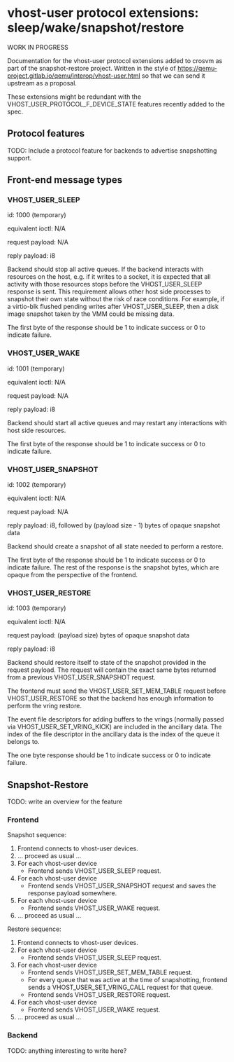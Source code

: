 # vhost-user protocol extensions: sleep/wake/snapshot/restore

WORK IN PROGRESS

Documentation for the vhost-user protocol extensions added to crosvm as part of the snapshot-restore
project. Written in the style of https://qemu-project.gitlab.io/qemu/interop/vhost-user.html so that
we can send it upstream as a proposal.

These extensions might be redundant with the VHOST_USER_PROTOCOL_F_DEVICE_STATE features recently
added to the spec.

## Protocol features

TODO: Include a protocol feature for backends to advertise snapshotting support.

## Front-end message types

### VHOST_USER_SLEEP

id: 1000 (temporary)

equivalent ioctl: N/A

request payload: N/A

reply payload: i8

Backend should stop all active queues. If the backend interacts with resources on the host, e.g. if
it writes to a socket, it is expected that all activity with those resources stops before the
VHOST_USER_SLEEP response is sent. This requirement allows other host side processes to snapshot
their own state without the risk of race conditions. For example, if a virtio-blk flushed pending
writes after VHOST_USER_SLEEP, then a disk image snapshot taken by the VMM could be missing data.

The first byte of the response should be 1 to indicate success or 0 to indicate failure.

### VHOST_USER_WAKE

id: 1001 (temporary)

equivalent ioctl: N/A

request payload: N/A

reply payload: i8

Backend should start all active queues and may restart any interactions with host side resources.

The first byte of the response should be 1 to indicate success or 0 to indicate failure.

### VHOST_USER_SNAPSHOT

id: 1002 (temporary)

equivalent ioctl: N/A

request payload: N/A

reply payload: i8, followed by (payload size - 1) bytes of opaque snapshot data

Backend should create a snapshot of all state needed to perform a restore.

The first byte of the response should be 1 to indicate success or 0 to indicate failure. The rest of
the response is the snapshot bytes, which are opaque from the perspective of the frontend.

### VHOST_USER_RESTORE

id: 1003 (temporary)

equivalent ioctl: N/A

request payload: (payload size) bytes of opaque snapshot data

reply payload: i8

Backend should restore itself to state of the snapshot provided in the request payload. The request
will contain the exact same bytes returned from a previous VHOST_USER_SNAPSHOT request.

The frontend must send the VHOST_USER_SET_MEM_TABLE request before VHOST_USER_RESTORE so that the
backend has enough information to perform the vring restore.

The event file descriptors for adding buffers to the vrings (normally passed via
VHOST_USER_SET_VRING_KICK) are included in the ancillary data. The index of the file descriptor in
the ancillary data is the index of the queue it belongs to.

The one byte response should be 1 to indicate success or 0 to indicate failure.

## Snapshot-Restore

TODO: write an overview for the feature

### Frontend

Snapshot sequence:

1. Frontend connects to vhost-user devices.
1. ... proceed as usual ...
1. For each vhost-user device
   - Frontend sends VHOST_USER_SLEEP request.
1. For each vhost-user device
   - Frontend sends VHOST_USER_SNAPSHOT request and saves the response payload somewhere.
1. For each vhost-user device
   - Frontend sends VHOST_USER_WAKE request.
1. ... proceed as usual ...

Restore sequence:

1. Frontend connects to vhost-user devices.
1. For each vhost-user device
   - Frontend sends VHOST_USER_SLEEP request.
1. For each vhost-user device
   - Frontend sends VHOST_USER_SET_MEM_TABLE request.
   - For every queue that was active at the time of snapshotting, frontend sends a
     VHOST_USER_SET_VRING_CALL request for that queue.
   - Frontend sends VHOST_USER_RESTORE request.
1. For each vhost-user device
   - Frontend sends VHOST_USER_WAKE request.
1. ... proceed as usual ...

### Backend

TODO: anything interesting to write here?
